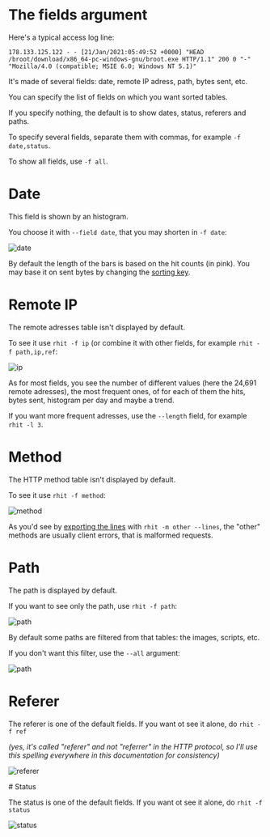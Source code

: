 
# The fields argument

Here's a typical access log line:

```
178.133.125.122 - - [21/Jan/2021:05:49:52 +0000] "HEAD /broot/download/x86_64-pc-windows-gnu/broot.exe HTTP/1.1" 200 0 "-" "Mozilla/4.0 (compatible; MSIE 6.0; Windows NT 5.1)"
```
It's made of several fields: date, remote IP adress, path, bytes sent, etc.

You can specify the list of fields on which you want sorted tables.

If you specify nothing, the default is to show dates, status, referers and paths.

To specify several fields, separate them with commas, for example `-f date,status`.

To show all fields, use `-f all`.

# Date

This field is shown by an histogram.

You choose it with `--field date`, that you may shorten in `-f date`:

![date](img/fields-date.png)

By default the length of the bars is based on the hit counts (in pink). You may base it on sent bytes by changing the [sorting key](../usage-key).

# Remote IP

The remote adresses table isn't displayed by default.

To see it use `rhit -f ip` (or combine it with other fields, for example `rhit -f path,ip,ref`:

![ip](img/fields-ip.png)

As for most fields, you see the number of different values (here the 24,691 remote adresses), the most frequent ones, of for each of them the hits, bytes sent, histogram per day and maybe a trend.

If you want more frequent adresses, use the `--length` field, for example `rhit -l 3`.

# Method

The HTTP method table isn't displayed by default.

To see it use `rhit -f method`:

![method](img/fields-method.png)

As you'd see by [exporting the lines](../export) with `rhit -m other --lines`, the "other" methods are usually client errors, that is malformed requests.

# Path

The path is displayed by default.

If you want to see only the path, use `rhit -f path`:

![path](img/fields-path.png)

By default some paths are filtered from that tables: the images, scripts, etc.

If you don't want this filter, use the `--all` argument:

![path](img/fields-all-paths.png)

# Referer

The referer is one of the default fields. If you want ot see it alone, do `rhit -f ref`

*(yes, it's called "referer" and not "referrer" in the HTTP protocol, so I'll use this spelling everywhere in this documentation for consistency)*

![referer](img/fields-referer.png)

# Status

The status is one of the default fields. If you want ot see it alone, do `rhit -f status`

![status](img/fields-status.png)
